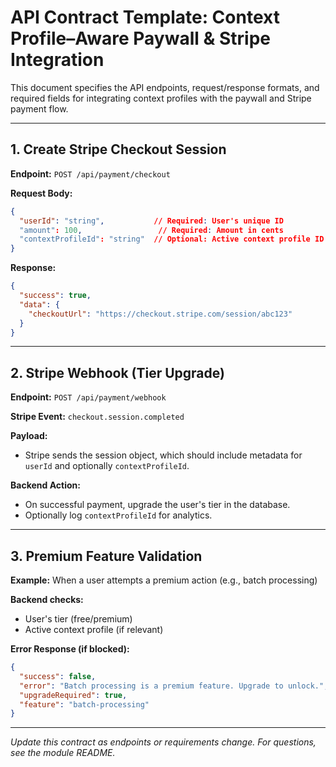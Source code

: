 # API Contract Template: Context Profile–Aware Paywall & Stripe Integration

This document specifies the API endpoints, request/response formats, and required fields for integrating context profiles with the paywall and Stripe payment flow.

---

## 1. Create Stripe Checkout Session

**Endpoint:** `POST /api/payment/checkout`

**Request Body:**
```json
{
  "userId": "string",           // Required: User's unique ID
  "amount": 100,                 // Required: Amount in cents
  "contextProfileId": "string"  // Optional: Active context profile ID
}
```

**Response:**
```json
{
  "success": true,
  "data": {
    "checkoutUrl": "https://checkout.stripe.com/session/abc123"
  }
}
```

---

## 2. Stripe Webhook (Tier Upgrade)

**Endpoint:** `POST /api/payment/webhook`

**Stripe Event:** `checkout.session.completed`

**Payload:**
- Stripe sends the session object, which should include metadata for `userId` and optionally `contextProfileId`.

**Backend Action:**
- On successful payment, upgrade the user's tier in the database.
- Optionally log `contextProfileId` for analytics.

---

## 3. Premium Feature Validation

**Example:** When a user attempts a premium action (e.g., batch processing)

**Backend checks:**
- User's tier (free/premium)
- Active context profile (if relevant)

**Error Response (if blocked):**
```json
{
  "success": false,
  "error": "Batch processing is a premium feature. Upgrade to unlock.",
  "upgradeRequired": true,
  "feature": "batch-processing"
}
```

---

*Update this contract as endpoints or requirements change. For questions, see the module README.* 